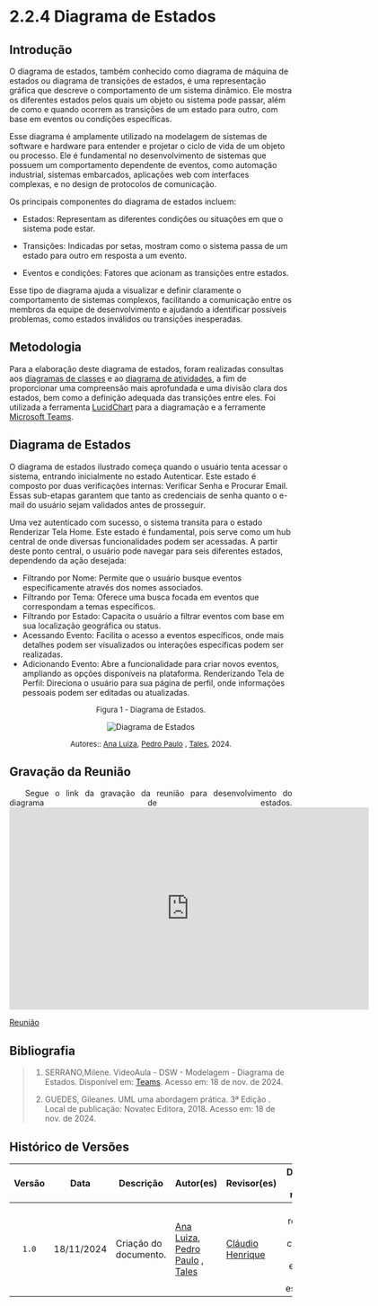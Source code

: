 # 2.2.4 Diagrama de Estados

## Introdução

O diagrama de estados, também conhecido como diagrama de máquina de estados ou diagrama de transições de estados, é uma representação gráfica que descreve o comportamento de um sistema dinâmico. Ele mostra os diferentes estados pelos quais um objeto ou sistema pode passar, além de como e quando ocorrem as transições de um estado para outro, com base em eventos ou condições específicas.

Esse diagrama é amplamente utilizado na modelagem de sistemas de software e hardware para entender e projetar o ciclo de vida de um objeto ou processo. Ele é fundamental no desenvolvimento de sistemas que possuem um comportamento dependente de eventos, como automação industrial, sistemas embarcados, aplicações web com interfaces complexas, e no design de protocolos de comunicação.

Os principais componentes do diagrama de estados incluem:

- Estados: Representam as diferentes condições ou situações em que o sistema pode estar.

- Transições: Indicadas por setas, mostram como o sistema passa de um estado para outro em resposta a um evento.
- Eventos e condições: Fatores que acionam as transições entre estados.

Esse tipo de diagrama ajuda a visualizar e definir claramente o comportamento de sistemas complexos, facilitando a comunicação entre os membros da equipe de desenvolvimento e ajudando a identificar possíveis problemas, como estados inválidos ou transições inesperadas.

## Metodologia

Para a elaboração deste diagrama de estados, foram realizadas consultas aos [diagramas de classes](https://unbarqdsw2024-2.github.io/2024.2_G5_Turismo_Entrega_02/#/Modelagem/modelagem-estatica/2.1.1.DiagramaDeClasses) e ao [diagrama de atividades](https://unbarqdsw2024-2.github.io/2024.2_G5_Turismo_Entrega_02/#/modelagem-dinamica/Modelagem/2.2.2Diagrama-de-atividades), a fim de proporcionar uma compreensão mais aprofundada e uma divisão clara dos estados, bem como a definição adequada das transições entre eles. Foi utilizada a ferramenta [LucidChart](https://www.lucidchart.com/pages/) para a diagramação e a ferramente [Microsoft Teams](https://www.microsoft.com/pt-br/microsoft-teams/free).

## Diagrama de Estados

O diagrama de estados ilustrado começa quando o usuário tenta acessar o sistema, entrando inicialmente no estado Autenticar. Este estado é composto por duas verificações internas: Verificar Senha e Procurar Email. Essas sub-etapas garantem que tanto as credenciais de senha quanto o e-mail do usuário sejam validados antes de prosseguir.

Uma vez autenticado com sucesso, o sistema transita para o estado Renderizar Tela Home. Este estado é fundamental, pois serve como um hub central de onde diversas funcionalidades podem ser acessadas. A partir deste ponto central, o usuário pode navegar para seis diferentes estados, dependendo da ação desejada:

- Filtrando por Nome: Permite que o usuário busque eventos especificamente através dos nomes associados.
- Filtrando por Tema: Oferece uma busca focada em eventos que correspondam a temas específicos.
- Filtrando por Estado: Capacita o usuário a filtrar eventos com base em sua localização geográfica ou status.
- Acessando Evento: Facilita o acesso a eventos específicos, onde mais detalhes podem ser visualizados ou interações específicas podem ser realizadas.
- Adicionando Evento: Abre a funcionalidade para criar novos eventos, ampliando as opções disponíveis na plataforma.
Renderizando Tela de Perfil: Direciona o usuário para sua página de perfil, onde informações pessoais podem ser editadas ou atualizadas.



<font size="2"><p style="text-align: center">Figura 1 - Diagrama de Estados.</p></font>

<center>

![Diagrama de Estados](assets/Diagrama_estados.svg)

</center>

<font size="2"><p style="text-align: center">Autores:: [Ana Luiza][AnaGH], [Pedro Paulo][PedroPGH] , [Tales][TalesGH], 2024.</p></font>


## Gravação da Reunião

<p align="justify">&emsp;&emsp;Segue o link da gravação da reunião para desenvolvimento do diagrama de estados.

<iframe src="https://unbbr.sharepoint.com/sites/Grupo5-ArqDSW2024.2/_layouts/15/embed.aspx?UniqueId=c3b01e42-4536-41d7-bc89-8a2a1b4284a3&embed=%7B%22ust%22%3Atrue%2C%22hv%22%3A%22CopyEmbedCode%22%7D&referrer=StreamWebApp&referrerScenario=EmbedDialog.Create" width="640" height="360" frameborder="0" scrolling="no" allowfullscreen title="Reunião em para realização do diagram de estado-20241118_232048-Gravação de Reunião.mp4"></iframe>

[Reunião](https://unbbr.sharepoint.com/sites/Grupo5-ArqDSW2024.2/_layouts/15/stream.aspx?id=%2Fsites%2FGrupo5%2DArqDSW2024%2E2%2FDocumentos%20Compartilhados%2FGeneral%2FRecordings%2FReuni%C3%A3o%20em%20para%20realiza%C3%A7%C3%A3o%20do%20diagram%20de%20estado%2D20241118%5F232048%2DGrava%C3%A7%C3%A3o%20de%20Reuni%C3%A3o%2Emp4&referrer=StreamWebApp%2EWeb&referrerScenario=AddressBarCopied%2Eview%2E50507529%2D9bce%2D4825%2Dae28%2D8307f376e042)



## Bibliografia

> 1. SERRANO,Milene. VídeoAula - DSW - Modelagem - Diagrama de Estados. Disponível em: [Teams](https://unbbr-my.sharepoint.com/personal/mileneserrano_unb_br/_layouts/15/stream.aspx?id=%2Fpersonal%2Fmileneserrano%5Funb%5Fbr%2FDocuments%2FArqDSW%20%2D%20V%C3%ADdeosOriginais%2F06d%20%2D%20VideoAula%20%2D%20DSW%2DModelagem%20%2D%20Estados%2Emp4&ga=1&referrer=StreamWebApp%2EWeb&referrerScenario=AddressBarCopied%2Eview%2E850a1f2a%2Df8ae%2D4267%2D953f%2Db0e5accfba65). Acesso em: 18 de nov. de 2024.
>
> 2. GUEDES, Gileanes. UML uma abordagem prática. 3ª Edição . Local de publicação: Novatec Editora, 2018. Acesso em: 18 de nov. de 2024.

## Histórico de Versões

| Versão | Data | Descrição | Autor(es) | Revisor(es) | Detalhes da revisão |
| :----: | :--: | --------- | ----------- | ------ | :---: |
| `1.0`  | 18/11/2024 | Criação do documento. |[Ana Luiza][AnaGH], [Pedro Paulo][PedroPGH] , [Tales][TalesGH]  | [Cláudio Henrique][ClaudioGH]  | Foi revisado e corrigido links, embeds e estrutura. | 

[AnaGH]: https://github.com/analufernanndess
[CainaGH]: https://github.com/freitasc
[ClaudioGH]: https://github.com/claudiohsc
[EliasGH]: https://github.com/EliasOliver21
[GuilhermeGH]: https://github.com/gmeister18
[JoelGH]: https://github.com/JoelSRangel
[KathlynGH]: https://github.com/klmurussi
[PabloGH]: https://github.com/pabloheika
[PedroRGH]: https://github.com/pedro-rodiguero
[PedroPGH]: https://github.com/Pedrin0030
[SamuelGH]: https://github.com/samuelalvess
[TalesGH]: https://github.com/TalesRG


